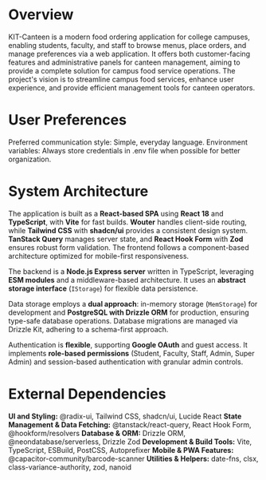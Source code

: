 # Overview
KIT-Canteen is a modern food ordering application for college campuses, enabling students, faculty, and staff to browse menus, place orders, and manage preferences via a web application. It offers both customer-facing features and administrative panels for canteen management, aiming to provide a complete solution for campus food service operations. The project's vision is to streamline campus food services, enhance user experience, and provide efficient management tools for canteen operators.

# User Preferences
Preferred communication style: Simple, everyday language.
Environment variables: Always store credentials in .env file when possible for better organization.

# System Architecture
The application is built as a **React-based SPA** using **React 18** and **TypeScript**, with **Vite** for fast builds. **Wouter** handles client-side routing, while **Tailwind CSS** with **shadcn/ui** provides a consistent design system. **TanStack Query** manages server state, and **React Hook Form** with **Zod** ensures robust form validation. The frontend follows a component-based architecture optimized for mobile-first responsiveness.

The backend is a **Node.js Express server** written in TypeScript, leveraging **ESM modules** and a middleware-based architecture. It uses an **abstract storage interface** (`IStorage`) for flexible data persistence.

Data storage employs a **dual approach**: in-memory storage (`MemStorage`) for development and **PostgreSQL with Drizzle ORM** for production, ensuring type-safe database operations. Database migrations are managed via Drizzle Kit, adhering to a schema-first approach.

Authentication is **flexible**, supporting **Google OAuth** and guest access. It implements **role-based permissions** (Student, Faculty, Staff, Admin, Super Admin) and session-based authentication with granular admin controls.

# External Dependencies
**UI and Styling:** @radix-ui, Tailwind CSS, shadcn/ui, Lucide React
**State Management & Data Fetching:** @tanstack/react-query, React Hook Form, @hookform/resolvers
**Database & ORM:** Drizzle ORM, @neondatabase/serverless, Drizzle Zod
**Development & Build Tools:** Vite, TypeScript, ESBuild, PostCSS, Autoprefixer
**Mobile & PWA Features:** @capacitor-community/barcode-scanner
**Utilities & Helpers:** date-fns, clsx, class-variance-authority, zod, nanoid
```
